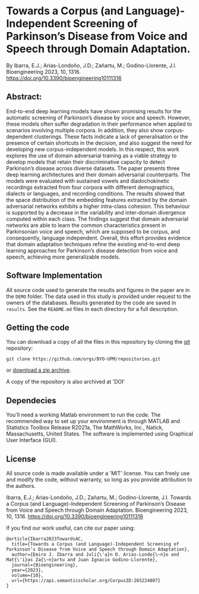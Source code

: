 # Towards a Corpus (and Language)-Independent Screening of Parkinson’s Disease from Voice and Speech through Domain Adaptation.
By Ibarra, E.J.; Arias-Londoño, J.D.; Zañartu, M.; Godino-Llorente, J.I. 
Bioengineering 2023, 10, 1316. https://doi.org/10.3390/bioengineering10111316

## Abstract:  

End-to-end deep learning models have shown promising results for the automatic screening of Parkinson’s disease by voice and speech. However, these models often suffer degradation in their performance when applied to scenarios involving multiple corpora. In addition, they also show corpus-dependent clusterings. These facts indicate a lack of generalisation or the presence of certain shortcuts in the decision, and also suggest the need for developing new corpus-independent models. In this respect, this work explores the use of domain adversarial training as a viable strategy to develop models that retain their discriminative capacity to detect Parkinson’s disease across diverse datasets. The paper presents three deep learning architectures and their domain adversarial counterparts. The models were evaluated with sustained vowels and diadochokinetic recordings extracted from four corpora with different demographics, dialects or languages, and recording conditions. The results showed that the space distribution of the embedding features extracted by the domain adversarial networks exhibits a higher intra-class cohesion. This behaviour is supported by a decrease in the variability and inter-domain divergence computed within each class. The findings suggest that domain adversarial networks are able to learn the common characteristics present in Parkinsonian voice and speech, which are supposed to be corpus, and consequently, language independent. Overall, this effort provides evidence that domain adaptation techniques refine the existing end-to-end deep learning approaches for Parkinson’s disease detection from voice and speech, achieving more generalizable models.

## Software Implementation
All source code used to generate the results and figures in the paper are in the `DEMO` folder.
The data used in this study is provided under request to the owners of the databases.
Results generated by the code are saved in `results`.
See the `README.md` files in each directory for a full description.

## Getting the code

You can download a copy of all the files in this repository by cloning the
[git](https://git-scm.com/) repository:

    git clone https://github.com/orgs/BYO-UPM/repositories.git

or [download a zip archive]([https://github.com/orgs/BYO-UPM/repositories/archive/master.zip).

A copy of the repository is also archived at 'DOI'

## Dependecies

You'll need a working Matlab environment to run the code. The recommended way to set up your environment is through MATLAB and Statistics Toolbox Release R2021a, The MathWorks, Inc., Natick, Massachusetts, United States. The software is implemented using Graphical User Interface (GUI).

## License

All source code is made available under a 'MIT' license. You can freely
use and modify the code, without warranty, so long as you provide attribution
to the authors.

Ibarra, E.J.; Arias-Londoño, J.D.; Zañartu, M.; Godino-Llorente, J.I. Towards a Corpus (and Language)-Independent Screening of Parkinson’s Disease from Voice and Speech through Domain Adaptation. Bioengineering 2023, 10, 1316. https://doi.org/10.3390/bioengineering10111316

If you find our work useful, can cite our paper using:

```
@article{Ibarra2023TowardsAC,
  title={Towards a Corpus (and Language)-Independent Screening of Parkinson’s Disease from Voice and Speech through Domain Adaptation},
  author={Emiro J. Ibarra and Juli{\'a}n D. Arias-Londo{\~n}o and Mat{\'i}as Za{\~n}artu and Juan Ignacio Godino-Llorente},
  journal={Bioengineering},
  year={2023},
  volume={10},
  url={https://api.semanticscholar.org/CorpusID:265224807}
}
```
